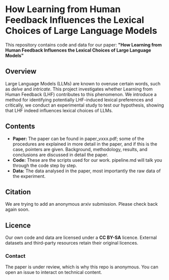 # How Learning from Human Feedback Influences the Lexical Choices of Large Language Models

This repository contains code and data for our paper: **"How Learning from Human Feedback Influences the Lexical Choices of Large Language Models"**


## Overview
Large Language Models (LLMs) are known to overuse certain words, such as *delve* and *intricate*. This project investigates whether Learning from Human Feedback (LHF) contributes to this phenomenon. We introduce a method for identifying potentially LHF-induced lexical preferences and critically, we conduct an experimental study to test our hypothesis, showing that LHF indeed influences lexical choices of LLMs.


## Contents
- **Paper:** The paper can be found in paper_vxxx.pdf; some of the procedures are explained in more detail in the paper, and if this is the case, pointers are given. Background, methodology, results, and conclusions are discussed in detail the paper.
- **Code:** These are the scripts used for our work. pipeline.md will talk you through the code step by step. 
- **Data:** The data analysed in the paper, most importantly the raw data of the experiment.


## Citation
We are trying to add an anonymous arxiv submission. Please check back again soon. 


## Licence 

Our own code and data are licensed under a **CC BY-SA** licence. External datasets and third-party resources retain their original licences.  


### Contact

The paper is under review, which is why this repo is anonymous. You can open an issue to interact on technical content. 
